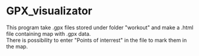 # GPX_visualizator

This program take .gpx files stored under folder "workout" and make a .html file containing map with .gpx data.  
There is possibility to enter "Points of interrest" in the file to mark them in the map.
